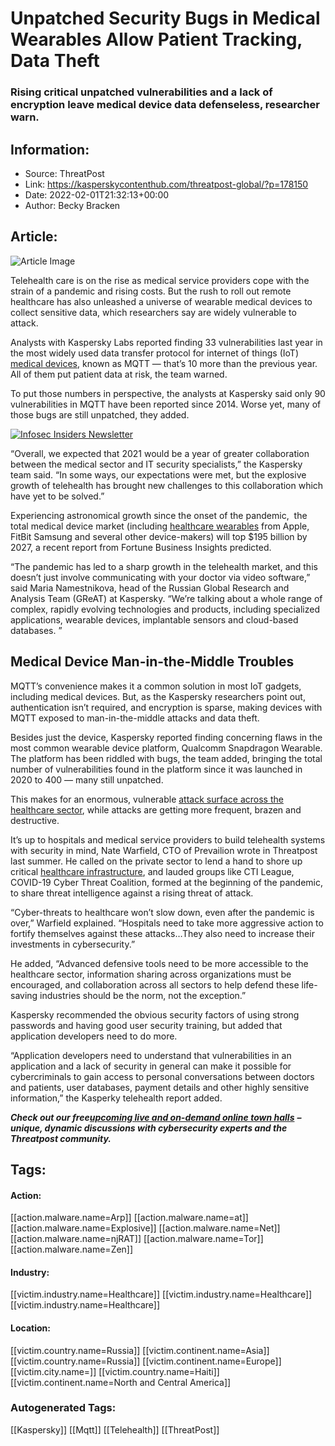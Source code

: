 # Unpatched Security Bugs in Medical Wearables Allow Patient Tracking, Data Theft
### Rising critical unpatched vulnerabilities and a lack of encryption leave medical device data defenseless, researcher warn.

## Information:
+ Source: ThreatPost
+ Link: https://kasperskycontenthub.com/threatpost-global/?p=178150
+ Date: 2022-02-01T21:32:13+00:00
+ Author: Becky Bracken


## Article:
![Article Image](https://kasperskycontenthub.com/threatpost-global/files/2021/07/infosec_insiders_in_article_promo.png)

Telehealth care is on the rise as medical service providers cope with the strain of a pandemic and rising costs. But the rush to roll out remote healthcare has also unleashed a universe of wearable medical devices to collect sensitive data, which researchers say are widely vulnerable to attack.


Analysts with Kaspersky Labs reported finding 33 vulnerabilities last year in the most widely used data transfer protocol for internet of things (IoT) [medical devices](https://securelist.com/telehealth-report-2020-2021/105642/), known as MQTT — that’s 10 more than the previous year. All of them put patient data at risk, the team warned.


To put those numbers in perspective, the analysts at Kaspersky said only 90 vulnerabilities in MQTT have been reported since 2014. Worse yet, many of those bugs are still unpatched, they added.


[![Infosec Insiders Newsletter](https://media.threatpost.com/wp-content/uploads/sites/103/2021/07/10165815/infosec_insiders_in_article_promo.png)](https://threatpost.com/infosec-insider-subscription-page/?utm_source=ART&utm_medium=ART&utm_campaign=InfosecInsiders_Newsletter_Promo/)


“Overall, we expected that 2021 would be a year of greater collaboration between the medical sector and IT security specialists,” the Kaspersky team said. “In some ways, our expectations were met, but the explosive growth of telehealth has brought new challenges to this collaboration which have yet to be solved.”


Experiencing astronomical growth since the onset of the pandemic,  the total medical device market (including [healthcare wearables](https://www.globenewswire.com/news-release/2021/12/15/2352334/0/en/With-Astonishing-26-4-CAGR-Wearable-Medical-Devices-Market-Size-2021-2028-Worth-USD-195-57-Billion.html) from Apple, FitBit Samsung and several other device-makers) will top $195 billion by 2027, a recent report from Fortune Business Insights predicted.


“The pandemic has led to a sharp growth in the telehealth market, and this doesn’t just involve communicating with your doctor via video software,” said Maria Namestnikova, head of the Russian Global Research and Analysis Team (GReAT) at Kaspersky. “We’re talking about a whole range of complex, rapidly evolving technologies and products, including specialized applications, wearable devices, implantable sensors and cloud-based databases. ”


**Medical Device Man-in-the-Middle Troubles**
---------------------------------------------


MQTT’s convenience makes it a common solution in most IoT gadgets, including medical devices. But, as the Kaspersky researchers point out, authentication isn’t required, and encryption is sparse, making devices with MQTT exposed to man-in-the-middle attacks and data theft.


Besides just the device, Kaspersky reported finding concerning flaws in the most common wearable device platform, Qualcomm Snapdragon Wearable. The platform has been riddled with bugs, the team added, bringing the total number of vulnerabilities found in the platform since it was launched in 2020 to 400 — many still unpatched.


This makes for an enormous, vulnerable [attack surface across the healthcare sector](https://threatpost.com/healthcare-prey-ransomware-cyberattacks/167525/), while attacks are getting more frequent, brazen and destructive.


It’s up to hospitals and medical service providers to build telehealth systems with security in mind, Nate Warfield, CTO of Prevailion wrote in Threatpost last summer. He called on the private sector to lend a hand to shore up critical [healthcare infrastructure](https://threatpost.com/healthcare-prey-ransomware-cyberattacks/167525/), and lauded groups like CTI League, COVID-19 Cyber Threat Coalition, formed at the beginning of the pandemic, to share threat intelligence against a rising threat of attack.


“Cyber-threats to healthcare won’t slow down, even after the pandemic is over,” Warfield explained. “Hospitals need to take more aggressive action to fortify themselves against these attacks…They also need to increase their investments in cybersecurity.”


He added, “Advanced defensive tools need to be more accessible to the healthcare sector, information sharing across organizations must be encouraged, and collaboration across all sectors to help defend these life-saving industries should be the norm, not the exception.”


Kaspersky recommended the obvious security factors of using strong passwords and having good user security training, but added that application developers need to do more.


“Application developers need to understand that vulnerabilities in an application and a lack of security in general can make it possible for cybercriminals to gain access to personal conversations between doctors and patients, user databases, payment details and other highly sensitive information,” the Kasperky telehealth report added.


***Check out our free***[***upcoming live and on-demand online town halls***](https://threatpost.com/category/webinars/) ***– unique, dynamic discussions with cybersecurity experts and the Threatpost community.***





## Tags:

#### Action:
[[action.malware.name=Arp]] [[action.malware.name=at]] [[action.malware.name=Explosive]] [[action.malware.name=Net]] [[action.malware.name=njRAT]] [[action.malware.name=Tor]] [[action.malware.name=Zen]]

#### Industry:
[[victim.industry.name=Healthcare]] [[victim.industry.name=Healthcare]] [[victim.industry.name=Healthcare]]

#### Location:
[[victim.country.name=Russia]] [[victim.continent.name=Asia]] [[victim.country.name=Russia]] [[victim.continent.name=Europe]] [[victim.city.name=]] [[victim.country.name=Haiti]] [[victim.continent.name=North and Central America]]

### Autogenerated Tags:
[[Kaspersky]] [[Mqtt]] [[Telehealth]] [[ThreatPost]]


